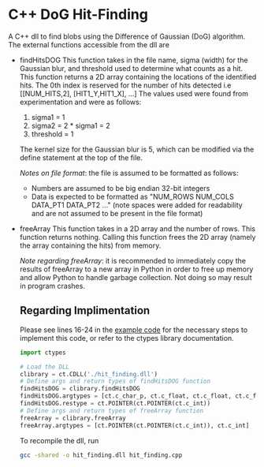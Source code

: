 # C++ DoG Hit-Finding
A C++ dll to find blobs using the Difference of Gaussian (DoG) algorithm.
The external functions accessible from the dll are
- findHitsDOG
  This function takes in the file name, sigma (width) for the Gaussian blur, and threshold used to determine what counts as a hit.
  This function returns a 2D array containing the locations of the identified hits. The 0th index is reserved for the number of hits detected i.e
  [[NUM_HITS,2], [HIT1_Y,HIT1_X], ...]
  The values used were found from experimentation and were as follows:
  1) sigma1 = 1
  2) sigma2 = 2 * sigma1 = 2
  3) threshold = 1

  The kernel size for the Gaussian blur is 5, which can be modified via the define statement at the top of the file.
  
  *Notes on file format*: the file is assumed to be formatted as follows:
  * Numbers are assumed to be big endian 32-bit integers
  * Data is expected to be formatted as "NUM_ROWS NUM_COLS DATA_PT1 DATA_PT2 ..." (note spaces were added for readability and are not assumed to be present in the file format)

- freeArray
  This function takes in a 2D array and the number of rows.
  This function returns nothing.
  Calling this function frees the 2D array (namely the array containing the hits) from memory.
  
  *Note regarding freeArray*: it is recommended to immediately copy the results of freeArray to a new array in Python in order to free up memory and allow Python to handle garbage collection. Not doing so may result in program crashes.

  ## Regarding Implimentation
  Please see lines 16-24 in the [example code](example/BlobFinding.py) for the necessary steps to implement this code, or refer to the ctypes library documentation.
  ```py
  import ctypes

  # Load the DLL
  clibrary = ct.CDLL('./hit_finding.dll')
  # Define args and return types of findHitsDOG function
  findHitsDOG = clibrary.findHitsDOG
  findHitsDOG.argtypes = [ct.c_char_p, ct.c_float, ct.c_float, ct.c_float]
  findHitsDOG.restype = ct.POINTER(ct.POINTER(ct.c_int))
  # Define args and return types of freeArray function
  freeArray = clibrary.freeArray
  freeArray.argtypes = [ct.POINTER(ct.POINTER(ct.c_int)), ct.c_int]
  ```

  To recompile the dll, run
  ```bash
  gcc -shared -o hit_finding.dll hit_finding.cpp
  ```
